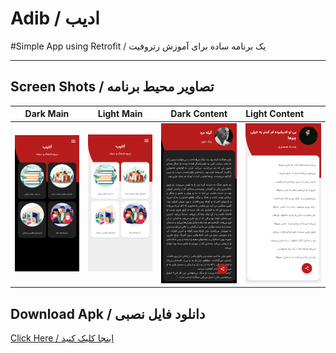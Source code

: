 # Adib / ادیب


#Simple App using Retrofit / یک برنامه ساده برای آموزش رتروفیت

---

## Screen Shots / تصاویر محیط برنامه
Dark Main | Light Main | Dark Content | Light Content
:------------------:|:-------------------:|:------------------:|:-------------------
![main](https://raw.githubusercontent.com/mehrankasebvatan/Adib/master/ScreenShots/01.png) | ![main](https://raw.githubusercontent.com/mehrankasebvatan/Adib/master/ScreenShots/04.png) | ![main](https://raw.githubusercontent.com/mehrankasebvatan/Adib/master/ScreenShots/03.png) | ![main](https://raw.githubusercontent.com/mehrankasebvatan/Adib/master/ScreenShots/06.png)

## Download Apk / دانلود فایل نصبی

[Click Here / اینجا کلیک کنید](https://raw.githubusercontent.com/mehrankasebvatan/Adib/master/app/release/Adib_1.1.apk)



